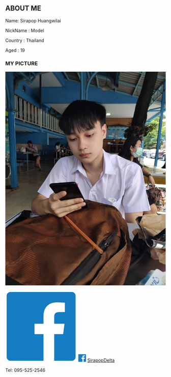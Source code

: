 ## ABOUT ME

Name: Sirapop Huangwilai

NickName : Model

Country : Thailand  

Aged : 19

### MY PICTURE

![alt text](/89A5B02F-567A-47B1-BF45-5FD1DC1D20C3.jpeg)

![alt text](A117DF32-30E0-415A-84CF-3349E05971E1.png) <img src="A117DF32-30E0-415A-84CF-3349E05971E1.png" alt="A117DF32-30E0-415A-84CF-3349E05971E1" width="25" height="25"/>
[SirapopDelta](https://web.facebook.com/profile.php?id=100017003479477)

Tel: 095-525-2546
